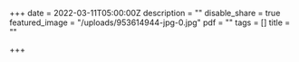 +++
date = 2022-03-11T05:00:00Z
description = ""
disable_share = true
featured_image = "/uploads/953614944-jpg-0.jpg"
pdf = ""
tags = []
title = ""

+++
